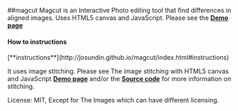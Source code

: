 ##magcut 
Magcut is an Interactive Photo editing tool that find differences in aligned images. Uses HTML5 canvas and JavaScript.
Please see the [**Demo page**](http://josundin.github.io/magcut/)

<h4>How to instructions</h4>
[**instructions**](http://josundin.github.io/magcut/index.html#instructions)

It uses image stitching. Please see The image stitching with HTML5 canvas and JavaScript [**Demo page**](http://josundin.github.io/stitch/) and/or the [**Source code**](https://github.com/josundin/josundin.github.io/tree/master/stitch) for more information on stitching.

License: MIT, Except for The Images which can have different licensing.
